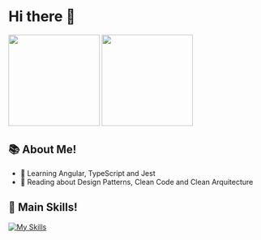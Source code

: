 # Hi there :wave:

<div>
  <img height="180em" src="https://github-readme-stats.vercel.app/api?username=Lucassec1&show_icons=true&theme=radical&include_all_commits=true&count_private=true"/>
  <img height="180em" src="https://github-readme-stats.vercel.app/api/top-langs/?username=Lucassec1&layout=compact&langs_count=7&theme=radical"/>
</div>
  
## :books: About Me!
- 🌱 Learning Angular, TypeScript and Jest
- :blue_book: Reading about Design Patterns, Clean Code and Clean Arquitecture
  
## :star2: Main Skills!
  
[![My Skills](https://skillicons.dev/icons?i=html,css,bootstrap,sass,js,ts,jest,angular,react,tailwind,nodejs,git,postgres,figma)](https://skillicons.dev)
